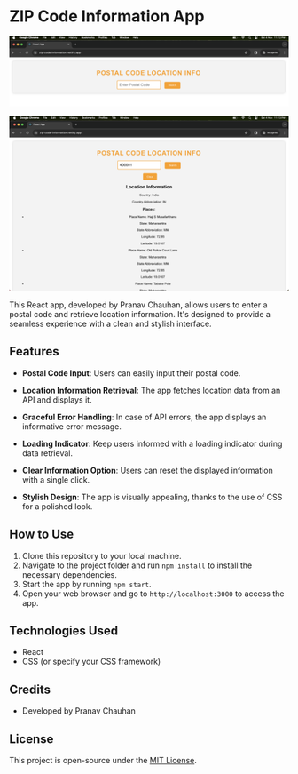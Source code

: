 # ZIP Code Information App

![App Screenshot](src/images/app1.png)


![App Screenshot](src/images/app2.png)


This React app, developed by Pranav Chauhan, allows users to enter a postal code and retrieve location information. It's designed to provide a seamless experience with a clean and stylish interface.

## Features
- **Postal Code Input**: 
    Users can easily input their postal code.

- **Location Information Retrieval**: 
    The app fetches location data from an API and displays it.

- **Graceful Error Handling**: 
    In case of API errors, the app displays an informative error message.

- **Loading Indicator**: 
    Keep users informed with a loading indicator during data retrieval.

- **Clear Information Option**: 
    Users can reset the displayed information with a single click.

- **Stylish Design**: 
    The app is visually appealing, thanks to the use of CSS for a polished look.

## How to Use
1. Clone this repository to your local machine.
2. Navigate to the project folder and run `npm install` to install the necessary dependencies.
3. Start the app by running `npm start`.
4. Open your web browser and go to `http://localhost:3000` to access the app.

## Technologies Used
- React
- CSS (or specify your CSS framework)

## Credits
- Developed by Pranav Chauhan

## License
This project is open-source under the [MIT License](LICENSE).
